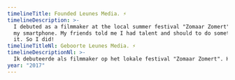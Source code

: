 ```yaml
---
timelineTitle: Founded Leunes Media. ⚡
timelineDescription: >-
  I debuted as a filmmaker at the local summer festival "Zomaar Zomert". Filmed the entire festival with
  my smartphone. My friends told me I had talent and should to do something with
  it. So I did!
timelineTitleNl: Geboorte Leunes Media. ⚡
timelineDescriptionNl: >-
  Ik debuteerde als filmmaker op het lokale festival "Zomaar Zomert". Heel het festival heb ik gefilmd met mijn smartphone. Mijn vrienden vertelden me dat ik talent had en dat ik er iets mee moest doen. Dus heb ik dat gedaan!
year: "2017"
---
```

